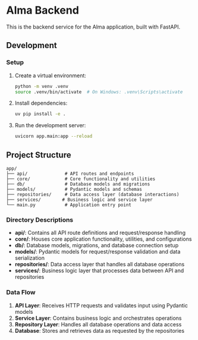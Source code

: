# Alma Backend

This is the backend service for the Alma application, built with FastAPI.

## Development

### Setup

1. Create a virtual environment:
   ```bash
   python -m venv .venv
   source .venv/bin/activate  # On Windows: .venv\Scripts\activate
   ```

2. Install dependencies:
   ```bash
   uv pip install -e .
   ```

3. Run the development server:
   ```bash
   uvicorn app.main:app --reload
   ```

## Project Structure

```
app/
├── api/              # API routes and endpoints
├── core/             # Core functionality and utilities
├── db/               # Database models and migrations
├── models/           # Pydantic models and schemas
├── repositories/     # Data access layer (database interactions)
├── services/        # Business logic and service layer
└── main.py           # Application entry point
```

### Directory Descriptions

- **api/**: Contains all API route definitions and request/response handling
- **core/**: Houses core application functionality, utilities, and configurations
- **db/**: Database models, migrations, and database connection setup
- **models/**: Pydantic models for request/response validation and data serialization
- **repositories/**: Data access layer that handles all database operations
- **services/**: Business logic layer that processes data between API and repositories

### Data Flow

1. **API Layer**: Receives HTTP requests and validates input using Pydantic models
2. **Service Layer**: Contains business logic and orchestrates operations
3. **Repository Layer**: Handles all database operations and data access
4. **Database**: Stores and retrieves data as requested by the repositories
